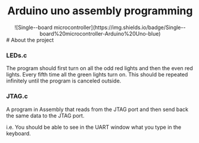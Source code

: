 <h1 align="center">Arduino uno assembly programming</h1>



<center>
![Single--board microcontroller](https://img.shields.io/badge/Single--board%20microcontroller-Arduino%20Uno-blue)
</center>  
# About the project

### LEDs.c
The program should first turn on all the odd red lights and then the even red lights. 
Every fifth time all the green lights turn on. This should be repeated 
infinitely until the program is canceled outside. 

### JTAG.c
A program in Assembly that reads from the JTAG port
and then send back the same data to the JTAG port.

i.e. You should be able to see in the UART window what
you type in the keyboard.
